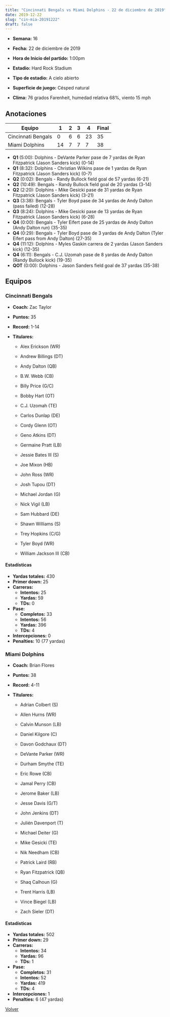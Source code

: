 ```yaml
---
title: "Cincinnati Bengals vs Miami Dolphins - 22 de diciembre de 2019"
date: 2019-12-22
slug: "cin-mia-20191222"
draft: false
---
```


* **Semana:** 16
* **Fecha:** 22 de diciembre de 2019

* **Hora de Inicio del partido:** 1:00pm
* **Estadio:** Hard Rock Stadium
* **Tipo de estadio:** A cielo abierto
* **Superficie de juego:** Césped natural
* **Clima:** 76 grados Farenheit, humedad relativa 68%, viento 15 mph





## Anotaciones
| Equipo | 1 | 2 | 3 | 4 | Final |
|--------|---|---|---|---|-------|
| Cincinnati Bengals  | 0 | 6 | 6 | 23  | 35 |
| Miami Dolphins  | 14 | 7 | 7 | 7  | 38 |
* **Q1** (5:00): Dolphins - DeVante Parker pase de 7 yardas de Ryan Fitzpatrick (Jason Sanders kick) (0-14)
* **Q1** (8:32): Dolphins - Christian Wilkins pase de 1 yardas de Ryan Fitzpatrick (Jason Sanders kick) (0-7)
* **Q2** (0:02): Bengals - Randy Bullock field goal de 57 yardas (6-21)
* **Q2** (10:49): Bengals - Randy Bullock field goal de 20 yardas (3-14)
* **Q2** (2:20): Dolphins - Mike Gesicki pase de 31 yardas de Ryan Fitzpatrick (Jason Sanders kick) (3-21)
* **Q3** (3:38): Bengals - Tyler Boyd pase de 34 yardas de Andy Dalton (pass failed) (12-28)
* **Q3** (8:24): Dolphins - Mike Gesicki pase de 13 yardas de Ryan Fitzpatrick (Jason Sanders kick) (6-28)
* **Q4** (0:00): Bengals - Tyler Eifert pase de 25 yardas de Andy Dalton (Andy Dalton run) (35-35)
* **Q4** (0:29): Bengals - Tyler Boyd pase de 3 yardas de Andy Dalton (Tyler Eifert pass from Andy Dalton) (27-35)
* **Q4** (11:12): Dolphins - Myles Gaskin carrera de 2 yardas (Jason Sanders kick) (12-35)
* **Q4** (6:11): Bengals - C.J. Uzomah pase de 8 yardas de Andy Dalton (Randy Bullock kick) (19-35)
* **QOT** (0:00): Dolphins - Jason Sanders field goal de 37 yardas (35-38)


## Equipos


### Cincinnati Bengals
* **Coach:** Zac Taylor
* **Puntos:** 35
* **Record:** 1-14
* **Titulares:** 

  * Alex Erickson (WR) 

  * Andrew Billings (DT) 

  * Andy Dalton (QB) 

  * B.W. Webb (CB) 

  * Billy Price (G/C) 

  * Bobby Hart (OT) 

  * C.J. Uzomah (TE) 

  * Carlos Dunlap (DE) 

  * Cordy Glenn (OT) 

  * Geno Atkins (DT) 

  * Germaine Pratt (LB) 

  * Jessie Bates III (S) 

  * Joe Mixon (HB) 

  * John Ross (WR) 

  * Josh Tupou (DT) 

  * Michael Jordan (G) 

  * Nick Vigil (LB) 

  * Sam Hubbard (DE) 

  * Shawn Williams (S) 

  * Trey Hopkins (C/G) 

  * Tyler Boyd (WR) 

  * William Jackson III (CB) 

#### Estadísticas
* **Yardas totales:** 430
* **Primer down:** 25
* **Carreras:**
  * **Intentos:** 25
  * **Yardas:** 59
  * **TDs:** 0
* **Pase:**
  * **Completos:** 33
  * **Intentos:** 56
  * **Yardas:** 396
  * **TDs:** 4
* **Intercepciones:** 0
* **Penalties:** 10 (77 yardas)

### Miami Dolphins
* **Coach:** Brian Flores
* **Puntos:** 38
* **Record:** 4-11
* **Titulares:** 

  * Adrian Colbert (S) 

  * Allen Hurns (WR) 

  * Calvin Munson (LB) 

  * Daniel Kilgore (C) 

  * Davon Godchaux (DT) 

  * DeVante Parker (WR) 

  * Durham Smythe (TE) 

  * Eric Rowe (CB) 

  * Jamal Perry (CB) 

  * Jerome Baker (LB) 

  * Jesse Davis (G/T) 

  * John Jenkins (DT) 

  * Julién Davenport (T) 

  * Michael Deiter (G) 

  * Mike Gesicki (TE) 

  * Nik Needham (CB) 

  * Patrick Laird (RB) 

  * Ryan Fitzpatrick (QB) 

  * Shaq Calhoun (G) 

  * Trent Harris (LB) 

  * Vince Biegel (LB) 

  * Zach Sieler (DT) 

#### Estadísticas
* **Yardas totales:** 502
* **Primer down:** 29
* **Carreras:**
  * **Intentos:** 34
  * **Yardas:** 96
  * **TDs:** 1
* **Pase:**
  * **Completos:** 31
  * **Intentos:** 52
  * **Yardas:** 419
  * **TDs:** 4
* **Intercepciones:** 1
* **Penalties:** 6 (47 yardas)


[Volver](/historia/2019)
